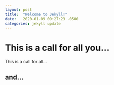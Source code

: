 ```yaml
---
layout: post
title:  "Welcome to Jekyll!"
date:   2020-01-09 09:27:23 -0500
categories: jekyll update
---
```


# This is a call for all you...

This is a call for all...

## and...
